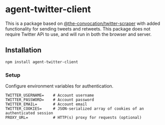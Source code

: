 # agent-twitter-client

This is a package based on [@the-convocation/twitter-scraper](https://github.com/the-convocation/twitter-scraper) with added functionality for sending tweets and retweets. This package does not require Twitter APi to use, and will run in both the browser and server.

## Installation
```sh
npm install agent-twitter-client
```

### Setup
Configure environment variables for authentication.

```
TWITTER_USERNAME=    # Account username
TWITTER_PASSWORD=    # Account password
TWITTER_EMAIL=       # Account email
TWITTER_COOKIES=     # JSON-serialized array of cookies of an authenticated session
PROXY_URL=           # HTTP(s) proxy for requests (optional)
```